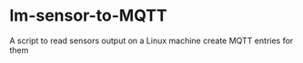 # lm-sensor-to-MQTT
A script to read sensors output on a Linux machine create MQTT entries for them
